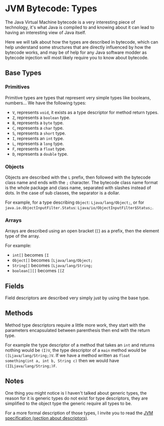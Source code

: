 # JVM Bytecode: Types

<!--description:Introduction to how types are represented in the Java Virtual Machine bytecode.-->

The Java Virtual Machine bytecode is a very interesting piece of technology,
it's what Java is compiled to and knowing about it can lead to having an interesting view of Java itself.

Here we will talk about how the types are described in bytecode, which can help understand
some structures that are directly influenced by how the bytecode works,
and may be of help for any Java software modder as bytecode injection will most likely require you to know
about bytecode.

## Base Types

### Primitives

Primitive types are types that represent very simple types like booleans, numbers...
We have the following types:

- `V`, represents `void`, it exists as a type descriptor for method return types.
- `Z`, represents a `boolean` type.
- `B`, represents a `byte` type.
- `C`, represents a `char` type.
- `S`, represents a `short` type.
- `I`, represents an `int` type.
- `L`, represents a `long` type.
- `F`, represents a `float` type.
- `D`, represents a `double` type.

### Objects

Objects are described with the `L` prefix, then followed with the bytecode class name and ends with the `;` character.
The bytecode class name format is the whole package and class name, separated with slashes instead of dots.
In the case of sub classes, the separator is a dollar.

For example, for a type describing `Object`: `Ljava/lang/Object;`,
or for `java.io.ObjectInputFilter.Status`: `Ljava/io/ObjectInputFilter$Status;`.

### Arrays

Arrays are described using an open bracket (`[`) as a prefix, then the element type of the array.

For example:
 - `int[]` becomes `[I`
 - `Object[]` becomes `[Ljava/lang/Object;`
 - `String[]` becomes `[Ljava/lang/String;`
 - `boolean[][]` becomes `[[Z`

## Fields

Field descriptors are described very simply just by using the base type.

## Methods

Method type descriptors require a little more work,
they start with the parameters encapsulated between parenthesis then end with the return type.

For example the type descriptor of a method that takes an `int` and returns nothing would be `(I)V`,
the type descriptor of a `main` method would be `([Ljava/lang/String;)V`.
If we have a method written as `float something(int a, int b, String c)` then we would have `(IILjava/lang/String;)F`.

## Notes

One thing you might notice is I haven't talked about generic types,
the reason for it is generic types do not exist for type descriptors,
they are simplified to the object type the generic require all types to be.

For a more formal description of those types, I invite you to read
the [JVM specification (section about descriptors)](https://docs.oracle.com/javase/specs/jvms/se7/html/jvms-4.html#jvms-4.3).
